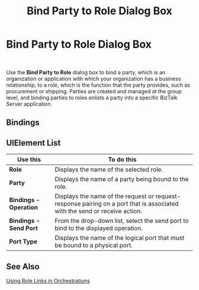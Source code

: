 ﻿---
title: Bind Party to Role Dialog Box
TOCTitle: Bind Party to Role Dialog Box
ms:assetid: edeec610-77de-47b8-a5bf-25fe74d64714
ms:mtpsurl: https://msdn.microsoft.com/library/Aa561792(v=BTS.80)
ms:contentKeyID: 51533263
ms.date: 08/30/2017
mtps_version: v=BTS.80
f1_keywords:
- bts10.admin.servicelinkrole.bindparty
---

# Bind Party to Role Dialog Box

 

Use the **Bind Party to Role** dialog box to bind a party, which is an organization or application with which your organization has a business relationship, to a role, which is the function that the party provides, such as procurement or shipping. Parties are created and managed at the group level, and binding parties to roles enlists a party into a specific BizTalk Server application.

## Bindings

## UIElement List

<table>
<thead>
<tr class="header">
<th>Use this</th>
<th>To do this</th>
</tr>
</thead>
<tbody>
<tr class="odd">
<td><strong>Role</strong></td>
<td>Displays the name of the selected role.</td>
</tr>
<tr class="even">
<td><strong>Party</strong></td>
<td>Displays the name of a party being bound to the role.</td>
</tr>
<tr class="odd">
<td><strong>Bindings - Operation</strong></td>
<td>Displays the name of the request or request-response pairing on a port that is associated with the send or receive action.</td>
</tr>
<tr class="even">
<td><strong>Bindings - Send Port</strong></td>
<td>From the drop-down list, select the send port to bind to the displayed operation.</td>
</tr>
<tr class="odd">
<td><strong>Port Type</strong></td>
<td>Displays the name of the logical port that must be bound to a physical port.</td>
</tr>
</tbody>
</table>


## See Also

[Using Role Links in Orchestrations](https://msdn.microsoft.com/library/aa547316\(v=bts.80\))

